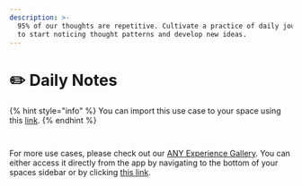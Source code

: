 ```yaml
---
description: >-
  95% of our thoughts are repetitive. Cultivate a practice of daily journaling
  to start noticing thought patterns and develop new ideas.
---
```


# ✏️ Daily Notes

{% hint style="info" %}
You can import this use case to your space using this [link](https://gallery.any.coop/?experience=daily_journal).
{% endhint %}

<div><figure><img src="../../.gitbook/assets/screenshot-1 (1).png" alt=""><figcaption></figcaption></figure> <figure><img src="../../.gitbook/assets/screenshot-2.png" alt=""><figcaption></figcaption></figure></div>

For more use cases, please check out our [ANY Experience Gallery](../advanced/community/any-experience-gallery.md). You can either access it directly from the app by navigating to the bottom of your spaces sidebar or by clicking [this link](https://gallery.any.coop/).
